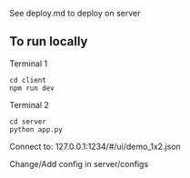 See deploy.md to deploy on server

## To run locally

Terminal 1
``` 
cd client
npm run dev
```

Terminal 2
``` 
cd server
python app.py
```

Connect to: 127.0.0.1:1234/#/ui/demo_1x2.json


Change/Add config in server/configs